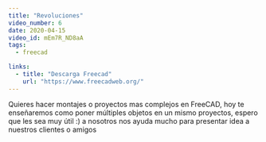 ```yaml
---
title: "Revoluciones"
video_number: 6
date: 2020-04-15
video_id: mEm7R_ND8aA
tags:
  - freecad

links:
  - title: "Descarga Freecad"
    url: "https://www.freecadweb.org/"
---
```


Quieres hacer montajes o proyectos mas complejos en FreeCAD, hoy te enseñaremos como poner múltiples objetos en un mismo proyectos, espero que  les sea muy útil :) a nosotros nos ayuda mucho para presentar idea a nuestros clientes o amigos
